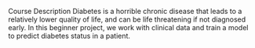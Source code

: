 Course Description
Diabetes is a horrible chronic disease that leads to a relatively lower quality of life, and can be life threatening if not diagnosed early. 
In this beginner project, we work with clinical data and train a model to predict diabetes status in a patient.